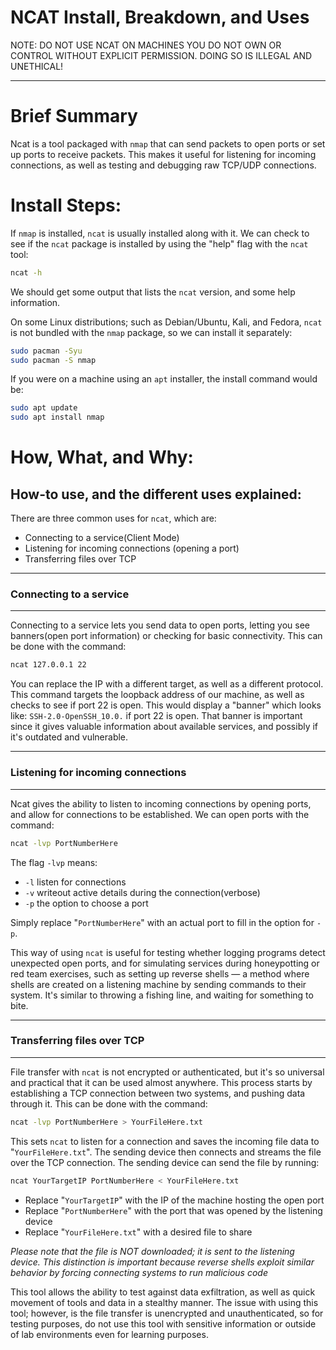 # NCAT Install, Breakdown, and Uses

NOTE: DO NOT USE NCAT ON MACHINES YOU DO NOT OWN OR CONTROL WITHOUT EXPLICIT PERMISSION. DOING SO IS ILLEGAL AND UNETHICAL!

---

# Brief Summary

Ncat is a tool packaged with `nmap` that can send packets to open ports or set up ports to receive packets. This makes it useful for listening for incoming connections, as well as testing and debugging raw TCP/UDP connections.

# Install Steps:

If `nmap` is installed, `ncat` is usually installed along with it. We can check to see if the `ncat` package is installed by using the "help" flag with the `ncat` tool:
```bash
ncat -h
```

We should get some output that lists the `ncat` version, and some help information.

On some Linux distributions; such as Debian/Ubuntu, Kali, and Fedora, `ncat` is not bundled with the `nmap` package, so we can install it separately:
```bash
sudo pacman -Syu
sudo pacman -S nmap
```

If you were on a machine using an `apt` installer, the install command would be:
```bash
sudo apt update
sudo apt install nmap
```

# How, What, and Why:

## How-to use, and the different uses explained:

There are three common uses for `ncat`, which are:
- Connecting to a service(Client Mode)
- Listening for incoming connections (opening a port)
- Transferring files over TCP

---
### Connecting to a service
---

Connecting to a service lets you send data to open ports, letting you see banners(open port information) or checking for basic connectivity. This can be done with the command:
```bash
ncat 127.0.0.1 22
```
You can replace the IP with a different target, as well as a different protocol. This command targets the loopback address of our machine, as well as checks to see if port 22 is open. This would display a "banner" which looks like: `SSH-2.0-OpenSSH_10.0.` if port 22 is open. That banner is important since it gives valuable information about available services, and possibly if it's outdated and vulnerable. 

---
### Listening for incoming connections
---

Ncat gives the ability to listen to incoming connections by opening ports, and allow for connections to be established. We can open ports with the command:
```bash
ncat -lvp PortNumberHere
```
The flag `-lvp` means:
- `-l` listen for connections
- `-v` writeout active details during the connection(verbose)
- `-p` the option to choose a port

Simply replace "`PortNumberHere`" with an actual port to fill in the option for `-p`.

This way of using `ncat` is useful for testing whether logging programs detect unexpected open ports, and for simulating services during honeypotting or red team exercises, such as setting up reverse shells — a method where shells are created on a listening machine by sending commands to their system. It's similar to throwing a fishing line, and waiting for something to bite.

---
### Transferring files over TCP
---

File transfer with `ncat` is not encrypted or authenticated, but it's so universal and practical that it can be used almost anywhere. This process starts by establishing a TCP connection between two systems, and pushing data through it. This can be done with the command:
```bash
ncat -lvp PortNumberHere > YourFileHere.txt
```

This sets `ncat` to listen for a connection and saves the incoming file data to "`YourFileHere.txt`". The sending device then connects and streams the file over the TCP connection.  The sending device can send the file by running:
```bash
ncat YourTargetIP PortNumberHere < YourFileHere.txt
```

- Replace "`YourTargetIP`" with the IP of the machine hosting the open port
- Replace "`PortNumberHere`" with the port that was opened by the listening device
- Replace "`YourFileHere.txt`" with a desired file to share

*Please note that the file is NOT downloaded; it is sent to the listening device. This distinction is important because reverse shells exploit similar behavior by forcing connecting systems to run malicious code*

This tool allows the ability to test against data exfiltration, as well as quick movement of tools and data in a stealthy manner. The issue with using this tool; however, is the file transfer is unencrypted and unauthenticated, so for testing purposes, do not use this tool with sensitive information or outside of lab environments even for learning purposes.
